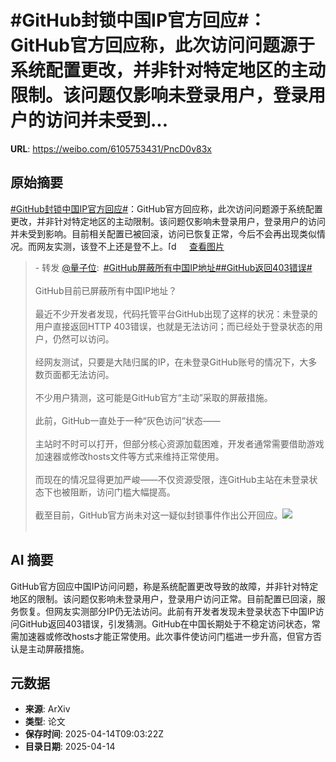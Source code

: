 # #GitHub封锁中国IP官方回应#：GitHub官方回应称，此次访问问题源于系统配置更改，并非针对特定地区的主动限制。该问题仅影响未登录用户，登录用户的访问并未受到...

**URL**: https://weibo.com/6105753431/PncD0v83x

## 原始摘要

<a href="https://m.weibo.cn/search?containerid=231522type%3D1%26t%3D10%26q%3D%23GitHub%E5%B0%81%E9%94%81%E4%B8%AD%E5%9B%BDIP%E5%AE%98%E6%96%B9%E5%9B%9E%E5%BA%94%23&amp;extparam=%23GitHub%E5%B0%81%E9%94%81%E4%B8%AD%E5%9B%BDIP%E5%AE%98%E6%96%B9%E5%9B%9E%E5%BA%94%23" data-hide=""><span class="surl-text">#GitHub封锁中国IP官方回应#</span></a>：GitHub官方回应称，此次访问问题源于系统配置更改，并非针对特定地区的主动限制。该问题仅影响未登录用户，登录用户的访问并未受到影响。目前相关配置已被回滚，访问已恢复正常，今后不会再出现类似情况。而网友实测，该登不上还是登不上。<span class="url-icon"><img alt="[doge]" src="https://h5.sinaimg.cn/m/emoticon/icon/others/d_doge-be7f768d78.png" style="width:1em; height:1em;" referrerpolicy="no-referrer"></span> <a href="https://weibo.cn/sinaurl?u=https%3A%2F%2Fwx4.sinaimg.cn%2Flarge%2F006Fd7o3gy1i0g78qt8cxj31li0o8h1g.jpg" data-hide=""><span class="url-icon"><img style="width: 1rem;height: 1rem" src="https://h5.sinaimg.cn/upload/2015/01/21/20/timeline_card_small_photo_default.png" referrerpolicy="no-referrer"></span><span class="surl-text">查看图片</span></a><br><blockquote> - 转发 <a href="https://weibo.com/6105753431" target="_blank">@量子位</a>: <a href="https://m.weibo.cn/search?containerid=231522type%3D1%26t%3D10%26q%3D%23GitHub%E5%B1%8F%E8%94%BD%E6%89%80%E6%9C%89%E4%B8%AD%E5%9B%BDIP%E5%9C%B0%E5%9D%80%23&amp;extparam=%23GitHub%E5%B1%8F%E8%94%BD%E6%89%80%E6%9C%89%E4%B8%AD%E5%9B%BDIP%E5%9C%B0%E5%9D%80%23" data-hide=""><span class="surl-text">#GitHub屏蔽所有中国IP地址#</span></a><a href="https://m.weibo.cn/search?containerid=231522type%3D1%26t%3D10%26q%3D%23GitHub%E8%BF%94%E5%9B%9E403%E9%94%99%E8%AF%AF%23&amp;extparam=%23GitHub%E8%BF%94%E5%9B%9E403%E9%94%99%E8%AF%AF%23" data-hide=""><span class="surl-text">#GitHub返回403错误#</span></a><br><br>GitHub目前已屏蔽所有中国IP地址？<br><br>最近不少开发者发现，代码托管平台GitHub出现了这样的状况：未登录的用户直接返回HTTP 403错误，也就是无法访问；而已经处于登录状态的用户，仍然可以访问。<br><br>经网友测试，只要是大陆归属的IP，在未登录GitHub账号的情况下，大多数页面都无法访问。<br><br>不少用户猜测，这可能是GitHub官方“主动”采取的屏蔽措施。<br><br>此前，GitHub一直处于一种“灰色访问”状态——<br><br>主站时不时可以打开，但部分核心资源加载困难，开发者通常需要借助游戏加速器或修改hosts文件等方式来维持正常使用。<br><br>而现在的情况显得更加严峻——不仅资源受限，连GitHub主站在未登录状态下也被阻断，访问门槛大幅提高。<br><br>截至目前，GitHub官方尚未对这一疑似封锁事件作出公开回应。<img style="" src="https://tvax1.sinaimg.cn/large/006Fd7o3gy1i0g5lx1b6wj30zk0f1tbz.jpg" referrerpolicy="no-referrer"><br><br></blockquote>

## AI 摘要

GitHub官方回应中国IP访问问题，称是系统配置更改导致的故障，并非针对特定地区的限制。该问题仅影响未登录用户，登录用户访问正常。目前配置已回滚，服务恢复。但网友实测部分IP仍无法访问。此前有开发者发现未登录状态下中国IP访问GitHub返回403错误，引发猜测。GitHub在中国长期处于不稳定访问状态，常需加速器或修改hosts才能正常使用。此次事件使访问门槛进一步升高，但官方否认是主动屏蔽措施。

## 元数据

- **来源**: ArXiv
- **类型**: 论文
- **保存时间**: 2025-04-14T09:03:22Z
- **目录日期**: 2025-04-14
